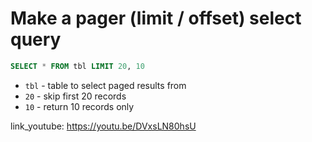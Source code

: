 # Make a pager (limit / offset) select query

```sql
SELECT * FROM tbl LIMIT 20, 10
```

- `tbl` - table to select paged results from
- `20` - skip first 20 records
- `10` - return 10 records only


link_youtube: https://youtu.be/DVxsLN80hsU
